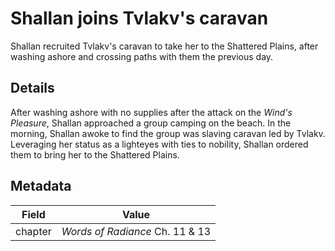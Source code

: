 # Shallan joins Tvlakv's caravan
Shallan recruited Tvlakv's caravan to take her to the Shattered Plains, after washing ashore and crossing paths with them the previous day.

## Details
After washing ashore with no supplies after the attack on the *Wind's Pleasure*, Shallan approached a group camping on the beach. In the morning, Shallan awoke to find the group was slaving caravan led by Tvlakv. Leveraging her status as a lighteyes with ties to nobility, Shallan ordered them to bring her to the Shattered Plains.

## Metadata
| Field | Value |
| ----- | ----- |
| chapter | *Words of Radiance* Ch. 11 & 13 |
